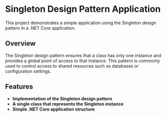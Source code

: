 # Singleton Design Pattern Application

This project demonstrates a simple application using the Singleton design pattern in a .NET Core application.

## Overview

The Singleton design pattern ensures that a class has only one instance and provides a global point of access to that instance. This pattern is commonly used to control access to shared resources such as databases or configuration settings.

## Features

- **Implementation of the Singleton design pattern**
- **A single class that represents the Singleton instance**
- **Simple .NET Core application structure**
